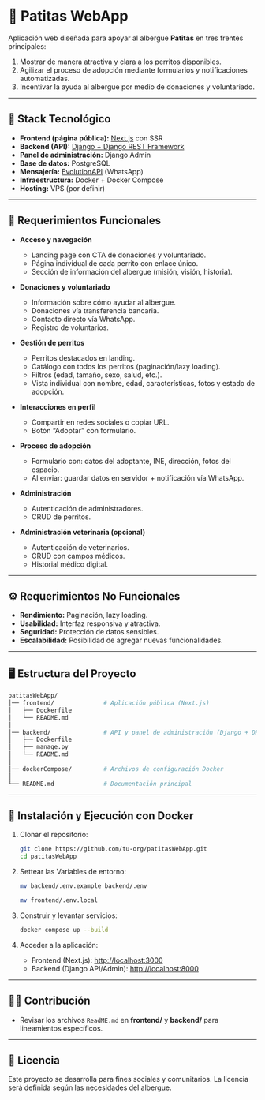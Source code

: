 # 🐾 Patitas WebApp

Aplicación web diseñada para apoyar al albergue **Patitas** en tres frentes principales:

1. Mostrar de manera atractiva y clara a los perritos disponibles.
2. Agilizar el proceso de adopción mediante formularios y notificaciones automatizadas.
3. Incentivar la ayuda al albergue por medio de donaciones y voluntariado.

---

## 🚀 Stack Tecnológico

- **Frontend (página pública):** [Next.js](https://nextjs.org/) con SSR
- **Backend (API):** [Django + Django REST Framework](https://www.django-rest-framework.org/)
- **Panel de administración:** Django Admin
- **Base de datos:** PostgreSQL
- **Mensajería:** [EvolutionAPI](https://evolution-api.com/) (WhatsApp)
- **Infraestructura:** Docker + Docker Compose
- **Hosting:** VPS (por definir)

---

## 📌 Requerimientos Funcionales

- **Acceso y navegación**

  - Landing page con CTA de donaciones y voluntariado.
  - Página individual de cada perrito con enlace único.
  - Sección de información del albergue (misión, visión, historia).

- **Donaciones y voluntariado**

  - Información sobre cómo ayudar al albergue.
  - Donaciones vía transferencia bancaria.
  - Contacto directo vía WhatsApp.
  - Registro de voluntarios.

- **Gestión de perritos**

  - Perritos destacados en landing.
  - Catálogo con todos los perritos (paginación/lazy loading).
  - Filtros (edad, tamaño, sexo, salud, etc.).
  - Vista individual con nombre, edad, características, fotos y estado de adopción.

- **Interacciones en perfil**

  - Compartir en redes sociales o copiar URL.
  - Botón “Adoptar” con formulario.

- **Proceso de adopción**

  - Formulario con: datos del adoptante, INE, dirección, fotos del espacio.
  - Al enviar: guardar datos en servidor + notificación vía WhatsApp.

- **Administración**

  - Autenticación de administradores.
  - CRUD de perritos.

- **Administración veterinaria (opcional)**
  - Autenticación de veterinarios.
  - CRUD con campos médicos.
  - Historial médico digital.

---

## ⚙️ Requerimientos No Funcionales

- **Rendimiento:** Paginación, lazy loading.
- **Usabilidad:** Interfaz responsiva y atractiva.
- **Seguridad:** Protección de datos sensibles.
- **Escalabilidad:** Posibilidad de agregar nuevas funcionalidades.

---

## 🖥️ Estructura del Proyecto

```bash
patitasWebApp/
│── frontend/              # Aplicación pública (Next.js)
│   ├── Dockerfile
│   └── README.md
│
│── backend/               # API y panel de administración (Django + DRF)
│   ├── Dockerfile
│   ├── manage.py
│   └── README.md
│
│── dockerCompose/         # Archivos de configuración Docker
│
└── README.md              # Documentación principal
```

---

## 🐳 Instalación y Ejecución con Docker

1. Clonar el repositorio:

   ```bash
   git clone https://github.com/tu-org/patitasWebApp.git
   cd patitasWebApp
   ```

2. Settear las Variables de entorno:

   ```bash
   mv backend/.env.example backend/.env

   mv frontend/.env.local
   ```

3. Construir y levantar servicios:

    ```bash
    docker compose up --build
    ```

4. Acceder a la aplicación:

   - Frontend (Next.js): [http://localhost:3000](http://localhost:3000)
   - Backend (Django API/Admin): [http://localhost:8000](http://localhost:8000)

---

## 👩‍💻 Contribución

- Revisar los archivos `ReadME.md` en **frontend/** y **backend/** para lineamientos específicos.

---

## 📄 Licencia

Este proyecto se desarrolla para fines sociales y comunitarios. La licencia será definida según las necesidades del albergue.
